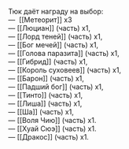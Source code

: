 Тюк даёт награду на выбор:  
—  [[Метеорит]] х3  
— [[Люциан]] (часть) x1,  
— [[Лорд теней]] (часть) x1,  
— [[Бог мечей]] (часть) х1,  
— [[Голова паразита]] (часть) х1,  
— [[Гибрид]] (часть) х1,  
— [[Король суховеев]] (часть) х1,  
— [[Барон]] (часть) х1,  
— [[Падший бог]] (часть) х1,  
— [[Тинто]] (часть) х1,  
— [[Лиша]] (часть) х1,  
— [[Ша]] (часть) х1,  
— [[Воля Чию]] (часть) х1.  
— [[Хуай Сюэ]] (часть) х1.  
— [[Дракос]] (часть) х1.
